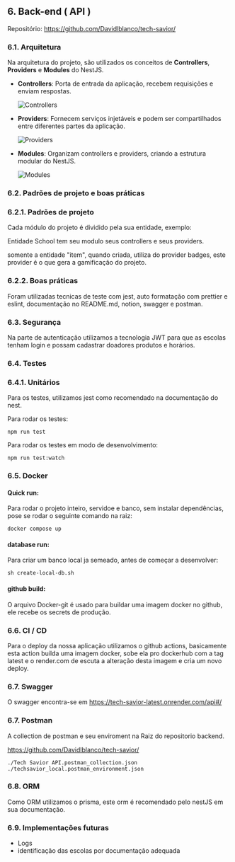## 6. Back-end ( API )

Repositório: https://github.com/Davidlblanco/tech-savior/

### 6.1. Arquitetura

Na arquitetura do projeto, são utilizados os conceitos de **Controllers**, **Providers** e **Modules** do NestJS.

- **Controllers**: Porta de entrada da aplicação, recebem requisições e enviam respostas.

  ![Controllers](https://docs.nestjs.com/assets/Controllers_1.png)

- **Providers**: Fornecem serviços injetáveis e podem ser compartilhados entre diferentes partes da aplicação.

  ![Providers](https://docs.nestjs.com/assets/Components_1.png)

- **Modules**: Organizam controllers e providers, criando a estrutura modular do NestJS.

  ![Modules](https://docs.nestjs.com/assets/Modules_1.png)

### 6.2. Padrões de projeto e boas práticas

### 6.2.1. Padrões de projeto

Cada módulo do projeto é dividido pela sua entidade, exemplo:

Entidade School tem seu modulo seus controllers e seus providers.

somente a entidade "item", quando criada, utiliza do provider badges, este provider é o que gera a gamificação do projeto.

### 6.2.2. Boas práticas

Foram utilizadas tecnicas de teste com jest, auto formatação com prettier e eslint, documentação no README.md, notion, swagger e postman.

### 6.3. Segurança

Na parte de autenticação utilizamos a tecnologia JWT para que as escolas tenham login e possam cadastrar doadores produtos e horários.

### 6.4. Testes

### 6.4.1. Unitários

Para os testes, utilizamos jest como recomendado na documentação do nest.

Para rodar os testes:

```
npm run test
```

Para rodar os testes em modo de desenvolvimento:

```
npm run test:watch
```

### 6.5. Docker

#### Quick run:

Para rodar o projeto inteiro, servidoe e banco, sem instalar dependências, pose se rodar o seguinte comando na raiz:

```
docker compose up
```

#### database run:

Para criar um banco local ja semeado, antes de começar a desenvolver:

```
sh create-local-db.sh

```

#### github build:

O arquivo Docker-git é usado para buildar uma imagem docker no github, ele recebe os secrets de produção.

### 6.6. CI / CD

Para o deploy da nossa aplicação utilizamos o github actions, basicamente esta action builda uma imagem docker, sobe ela pro dockerhub com a tag latest e o render.com de escuta a alteração desta imagem e cria um novo deploy.

### 6.7. Swagger

O swagger encontra-se em https://tech-savior-latest.onrender.com/api#/

### 6.7. Postman

A collection de postman e seu enviroment na Raiz do repositorio backend.

https://github.com/Davidlblanco/tech-savior/

```
./Tech Savior API.postman_collection.json
./techsavior_local.postman_environment.json
```

### 6.8. ORM

Como ORM utilizamos o prisma, este orm é recomendado pelo nestJS em sua documentação.

### 6.9. Implementações futuras

- Logs
- identificação das escolas por documentação adequada
